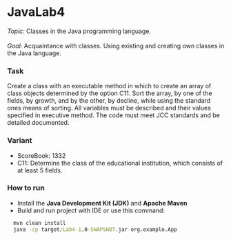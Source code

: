# JavaLab4

*Topic:* 
Classes in the Java programming language.<br><br>
*Goal:*
Acquaintance with classes. Using existing and creating own classes in the Java language.
### Task
Create a class with an executable method in which to create an array of class objects determined by the option C11. 
Sort the array, by one of the fields, by growth, and by the other, by decline, while using the standard ones means of sorting.
All variables must be described and their values ​​specified in executive method. 
The code must meet JCC standards and be detailed documented.

### Variant
- ScoreBook:  1332
- C11: Determine the class of the educational institution, which consists of at least 5 fields.

### How to run

- Install the **Java Development Kit (JDK)** and **Apache Maven**
- Build and run project with IDE or use this command:
```cmd
  mvn clean install
  java -cp target/Lab4-1.0-SNAPSHOT.jar org.example.App
```
